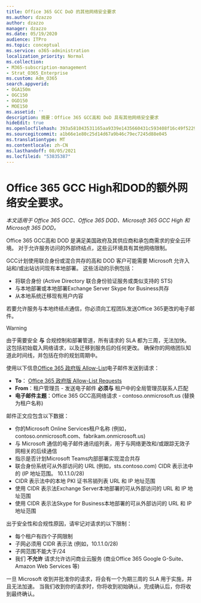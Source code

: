 ```yaml
---
title: Office 365 GCC DoD 的其他网络安全要求
ms.author: dzazzo
author: dzazzo
manager: dzazzo
ms.date: 05/19/2020
audience: ITPro
ms.topic: conceptual
ms.service: o365-administration
localization_priority: Normal
ms.collection:
- M365-subscription-management
- Strat_O365_Enterprise
ms.custom: Adm_O365
search.appverid:
- OGA150m
- OGC150
- OGD150
- MOE150
ms.assetid: ''
description: 摘要：Office 365 GCC高和 DoD 具有其他网络安全要求
hideEdit: true
ms.openlocfilehash: 393a581043531165aa9339e1435660431c593408f16c49f5229cd6415a9a67ef
ms.sourcegitcommit: a1b66e1e80c25d14d67a9b46c79ec7245d88e045
ms.translationtype: MT
ms.contentlocale: zh-CN
ms.lasthandoff: 08/05/2021
ms.locfileid: "53835387"
---
```

# <a name="additional-network-security-requirements-for-office-365-gcc-high-and-dod"></a>Office 365 GCC High和DOD的额外网络安全要求。

*本文适用于 Office 365 GCC、Office 365 DOD、Microsoft 365 GCC High 和 Microsoft 365 DOD。*

Office 365 GCC高和 DOD 是满足美国政府及其供应商和承包商需求的安全云环境。  对于允许服务访问的外部终结点，这些云环境具有其他网络限制。

GCC计划使用联合身份或混合共存的高和 DOD 客户可能需要 Microsoft 允许入站和/或出站访问现有本地部署。  这些活动的示例包括：

* 将联合身份 (Active Directory 联合身份验证服务或类似支持的 STS) 
* 与本地部署或本地部署Exchange Server Skype for Business共存
* 从本地系统迁移现有用户内容

若要允许服务与本地终结点通信，你必须向工程团队发送Office 365更改的电子邮件。

> [!WARNING]
> 由于需要安全 **与** 合规控制和部署管道，所有请求的 SLA 都为三周，无法加快。  这包括初始载入网络请求，以及迁移到服务后的任何更改。  确保你的网络团队知道此时间线，并包括在你的规划周期中。

使用以下信息[Office 365 政府版 Allow-List](mailto:o365gwlt@microsoft.com)电子邮件发送到请求：

* **To**： [Office 365 政府版 Allow-List Requests](mailto:o365gwlt@microsoft.com)
* **From**：租户管理员 - 发送电子邮件 **必须与** 租户中的全局管理员联系人匹配
* **电子邮件主题**：Office 365 GCC高网络请求 - contoso.onmicrosoft.us (替换为租户名称) 

邮件正文应包含以下数据：

* 你的Microsoft Online Services租户名称 (例如，contoso.onmicrosoft.com、fabrikam.onmicrosoft.us) 
* 与 Microsoft 通信的电子邮件通讯组列表，用于与网络更改和/或跟踪无效子网相关的后续通信
* 指示是否计划Microsoft Teams内部部署实现混合共存
* 联合身份系统可从外部访问的 URL (例如，sts.contoso.com) CIDR 表示法中的 (IP 地址范围。 10.1.1.0/28) 
* CIDR 表示法中的本地 PKI 证书吊销列表 URL 和 IP 地址范围
* 使用 CIDR 表示法Exchange Server本地部署的可从外部访问的 URL 和 IP 地址范围
* 使用 CIDR 表示法Skype for Business本地部署的可从外部访问的 URL 和 IP 地址范围

出于安全性和合规性原因，请牢记对请求的以下限制：

* 每个租户有四个子网限制
* 子网必须用 CIDR 表示法 (例如，10.1.1.0/28) 
* 子网范围不能大于/24
* 我们 **不允许** 请求允许访问商业云服务 (商业Office 365 Google G-Suite、Amazon Web Services 等) 

一旦 Microsoft 收到并批准你的请求，将会有一个为期三周的 SLA 用于实施，并且无法加速。  当我们收到你的请求时，你将收到初始确认，完成确认后，你将收到最终确认。
